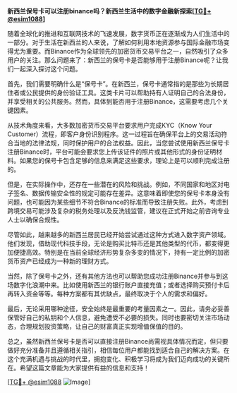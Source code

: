 **新西兰保号卡可以注册binance吗？新西兰生活中的数字金融新探索[[TG💪+ @esim1088](https://t.me/s/esim1088)]**

随着全球化的推进和互联网技术的飞速发展，数字货币正在逐渐成为人们生活中的一部分。对于生活在新西兰的人来说，了解如何利用本地资源参与国际金融市场变得尤为重要。而Binance作为全球领先的加密货币交易平台之一，自然吸引了众多用户的关注。那么问题来了：新西兰的保号卡是否能够用于注册Binance呢？让我们一起深入探讨这个问题。

首先，我们需要明确什么是“保号卡”。在新西兰，保号卡通常指的是那些为长期居住者或公民提供的身份验证工具。这类卡片可以帮助持有人证明自己的合法身份，并享受相关的公共服务。然而，具体到能否用于注册Binance，这需要考虑几个关键因素。

从技术角度来看，大多数加密货币交易平台要求用户完成KYC（Know Your Customer）流程，即客户身份识别程序。这一过程旨在确保平台上的交易活动符合当地的法律法规，同时保护用户的合法权益。因此，当您尝试使用新西兰保号卡注册Binance时，平台可能会要求您上传该证件的照片或其他形式的身份证明材料。如果您的保号卡包含足够的信息来满足这些要求，理论上是可以顺利完成注册的。

但是，在实际操作中，还存在一些潜在的风险和挑战。例如，不同国家和地区对电子签名、数据传输安全性的规定可能存在差异。这意味着即使您的保号卡本身没有问题，也可能因为某些细节不符合Binance的标准而导致注册失败。此外，考虑到跨境交易可能涉及复杂的税务处理以及反洗钱监管，建议在正式开始之前咨询专业人士以确保合规性。

尽管如此，越来越多的新西兰居民已经开始尝试通过这种方式进入数字资产领域。他们发现，借助现代科技手段，无论是购买比特币还是其他类型的代币，都变得更加便捷高效。特别是在当前全球经济形势复杂多变的情况下，持有一定比例的加密货币资产已经成为一种新的理财方式。

当然，除了保号卡之外，还有其他方法也可以帮助您成功注册Binance并参与到这场数字化浪潮中来。比如使用新西兰的银行账户直接充值；或者选择购买预付卡后再转入资金等等。每种方案都有其优缺点，最终取决于个人的需求和偏好。

最后，无论采用哪种途径，安全始终是最重要的考量因素之一。因此，请务必妥善保管好自己的私钥和个人信息，避免遭受不必要的损失。同时也要密切关注市场动态，合理规划投资策略，让自己的财富真正实现增值保值的目的。

总之，虽然新西兰保号卡是否可以直接注册Binance尚需视具体情况而定，但只要做好充分准备并且遵循相关指引，相信每位用户都能找到适合自己的解决方案。在这个充满机遇与挑战的时代里，拥抱变化、积极学习将成为我们迈向成功的关键所在。希望这篇文章能为大家提供有益的信息和支持！

[[TG💪+ @esim1088](https://t.me/s/esim1088) ![Image](https://i.postimg.cc/4NQfJmqS/Snipaste-2025-05-13-00-14-12.png)]